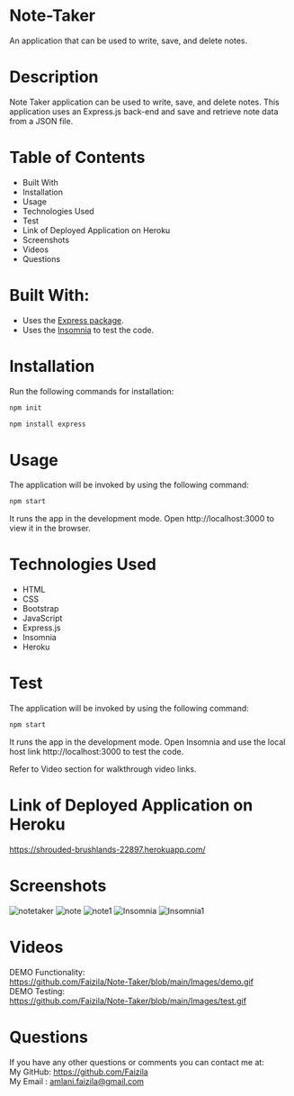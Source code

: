 # Note-Taker

An application that can be used to write, save, and delete notes.

# Description

Note Taker application can be used to write, save, and delete notes. This application uses an Express.js back-end and save and retrieve note data from a JSON file.

# Table of Contents

* Built With
* Installation
* Usage
* Technologies Used
* Test
* Link of Deployed Application on Heroku
* Screenshots
* Videos
* Questions

# Built With:

* Uses the [Express package](https://www.npmjs.com/package/express).
* Uses the [Insomnia](https://insomnia.rest/download) to test the code.

# Installation

Run the following commands for installation:

```bash
npm init
```

```bash
npm install express
```
# Usage

The application will be invoked by using the following command:

```bash
npm start
```
It runs the app in the development mode.
Open http://localhost:3000 to view it in the browser.

# Technologies Used

* HTML
* CSS
* Bootstrap
* JavaScript
* Express.js
* Insomnia
* Heroku

# Test

The application will be invoked by using the following command:

```bash
npm start
```
It runs the app in the development mode.
Open Insomnia and use the local host link http://localhost:3000 to test the code.

Refer to Video section for walkthrough video links.

# Link of Deployed Application on Heroku

https://shrouded-brushlands-22897.herokuapp.com/

# Screenshots

![notetaker](https://user-images.githubusercontent.com/78191579/138183652-742aed39-380d-4f21-8c96-cd167a3e4ab3.JPG)
![note](https://user-images.githubusercontent.com/78191579/138183662-20176d8d-adcc-4e2a-9f5f-2446bd11a1ce.JPG)
![note1](https://user-images.githubusercontent.com/78191579/138183667-17ee91bd-bf72-411c-b94e-46a96dcba16f.JPG)
![Insomnia](https://user-images.githubusercontent.com/78191579/138183671-4f42a6f8-220d-4f56-ae46-6dc9ccb72dd1.JPG)
![Insomnia1](https://user-images.githubusercontent.com/78191579/138183672-89f1a5a5-72b9-4aa2-b332-5b014737badd.JPG)

# Videos

DEMO Functionality:
<br>
https://github.com/Faizila/Note-Taker/blob/main/Images/demo.gif
<br>
DEMO Testing:
<br>
https://github.com/Faizila/Note-Taker/blob/main/Images/test.gif

# Questions

If you have any other questions or comments you can contact me at:
   <br>
   My GitHub: https://github.com/Faizila
   <br>
   My Email : amlani.faizila@gmail.com
